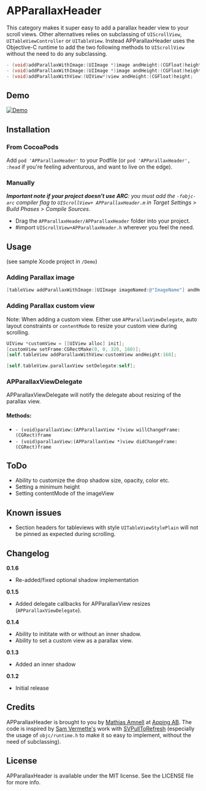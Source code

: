 # APParallaxHeader

This category makes it super easy to add a parallax header view to your scroll views. Other alternatives relies on subclassing of `UIScrollView`, `UITableViewController` or `UITableView`. Instead APParallaxHeader uses the Objective-C runtime to add the two following methods to `UIScrollView` without the need to do any subclassing.

```objective-c
- (void)addParallaxWithImage:(UIImage *)image andHeight:(CGFloat)height andShadow:(BOOL)shadow;
- (void)addParallaxWithImage:(UIImage *)image andHeight:(CGFloat)height;
- (void)addParallaxWithView:(UIView*)view andHeight:(CGFloat)height;
```


## Demo

[![Demo](https://raw.github.com/apping/APParallaxHeader/gh-pages/images/MovieScreenshot.png)](http://www.youtube.com/watch?v=7-JMdapWXGU)


## Installation

### From CocoaPods

Add `pod 'APParallaxHeader'` to your Podfile (or `pod 'APParallaxHeader', :head` if you're feeling adventurous, and want to live on the edge).

### Manually

_**Important note if your project doesn't use ARC**: you must add the `-fobjc-arc` compiler flag to `UIScrollView+ APParallaxHeader.m` in Target Settings > Build Phases > Compile Sources._

* Drag the `APParallaxHeader/APParallaxHeader` folder into your project.
* \#import `UIScrollView+APParallaxHeader.h` wherever you feel the need.

## Usage

(see sample Xcode project in `/Demo`)

### Adding Parallax image

```objective-c
[tableView addParallaxWithImage:[UIImage imageNamed:@"ImageName"] andHeight:160];
```

### Adding Parallax custom view

Note: When adding a custom view. Either use ```APParallaxViewDelegate```, auto layout constraints or ```contentMode``` to resize your custom view during scrolling.

```objective-c
UIView *customView = [[UIView alloc] init];
[customView setFrame:CGRectMake(0, 0, 320, 160)];
[self.tableView addParallaxWithView:customView andHeight:160];

[self.tableView.parallaxView setDelegate:self];
```

### APParallaxViewDelegate

APParallaxViewDelegate will notify the delegate about resizing of the parallax view.

#### Methods: ####

* ```- (void)parallaxView:(APParallaxView *)view willChangeFrame:(CGRect)frame```
* ```- (void)parallaxView:(APParallaxView *)view didChangeFrame:(CGRect)frame```

## ToDo

* Ability to customize the drop shadow size, opacity, color etc.
* Setting a minimum height
* Setting contentMode of the imageView

## Known issues

* Section headers for tableviews with style ```UITableViewStylePlain``` will not be pinned as expected during scrolling.

## Changelog

**0.1.6**

* Re-added/fixed optional shadow implementation

**0.1.5**

* Added delegate callbacks for APParallaxView resizes (```APParallaxViewDelegate```).

**0.1.4**

* Ability to inititate with or without an inner shadow.
* Ability to set a custom view as a parallax view.

**0.1.3**

* Added an inner shadow

**0.1.2**

* Initial release

## Credits

APParallaxHeader is brought to you by [Mathias Amnell](http://twitter.com/amnell) at [Apping AB](http://apping.se). The code is inspired by [Sam Vermette's](http://samvermette.com) work with [SVPullToRefresh](https://github.com/samvermette/SVPullToRefresh) (especially the usage of `objc/runtime.h` to make it so easy to implement, without the need of subclassing).

## License
APParallaxHeader is available under the MIT license. See the LICENSE file for more info.